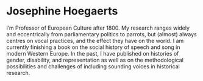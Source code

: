
# Josephine Hoegaerts
I’m Professor of European Culture after 1800. My research ranges widely and eccentrically from parliamentary politics to parrots, but (almost) always centres on vocal practices, and the effect they have on the world. I am currently finishing a book on the social history of speech and song in modern Western Europe. In the past, I have published on histories of gender, disability, and representation as well as on the methodological possibilities and challenges of including sounding voices in historical research.
